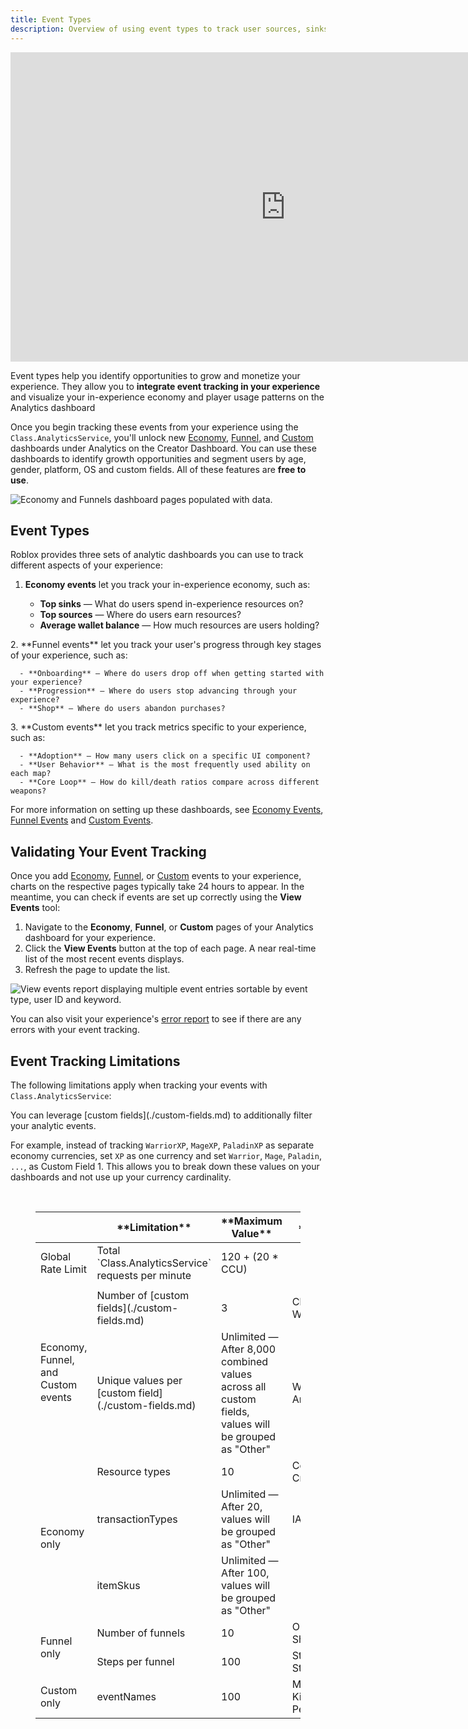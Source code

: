 ```yaml
---
title: Event Types
description: Overview of using event types to track user sources, sinks and milestones in your experience.
---
```


<iframe width="880" height="495" src="https://www.youtube-nocookie.com/embed/NFLP-FVv834" title="YouTube video player" frameborder="0" allow="accelerometer; autoplay; clipboard-write; encrypted-media; gyroscope; picture-in-picture; web-share" allowfullscreen></iframe> <br />

Event types help you identify opportunities to grow and monetize your experience. They allow you to **integrate event tracking in your experience** and visualize your in-experience economy and player usage patterns on the Analytics dashboard

Once you begin tracking these events from your experience using the `Class.AnalyticsService`, you'll unlock new [Economy](./economy-events.md), [Funnel](./funnel-events.md), and [Custom](./custom-events.md) dashboards under Analytics on the Creator Dashboard. You can use these dashboards to identify growth opportunities and segment users by age, gender, platform, OS and custom fields. All of these features are **free to use**.

<img src="../../assets/analytics/event-types/Overview-Economy-Funnels.png" alt="Economy and Funnels dashboard pages populated with data."/>

## Event Types

Roblox provides three sets of analytic dashboards you can use to track different aspects of your experience:

1. **Economy events** let you track your in-experience economy, such as:

   - **Top sinks** — What do users spend in-experience resources on?
   - **Top sources** — Where do users earn resources?
   - **Average wallet balance** — How much resources are users holding?

<p />
2. **Funnel events** let you track your user's progress through key stages of your experience, such as:

      - **Onboarding** — Where do users drop off when getting started with your experience?
      - **Progression** — Where do users stop advancing through your experience?
      - **Shop** — Where do users abandon purchases?

<p />
3. **Custom events**  let you track metrics specific to your experience, such as:

      - **Adoption** — How many users click on a specific UI component?
      - **User Behavior** — What is the most frequently used ability on each map?
      - **Core Loop** — How do kill/death ratios compare across different weapons?

For more information on setting up these dashboards, see [Economy Events](./economy-events.md), [Funnel Events](./funnel-events.md) and [Custom Events](./custom-events.md).

## Validating Your Event Tracking

Once you add [Economy](./economy-events.md), [Funnel](./funnel-events.md), or [Custom](./custom-events.md) events to your experience, charts on the respective pages typically take 24 hours to appear. In the meantime, you can check if events are set up correctly using the **View Events** tool:

1. Navigate to the **Economy**, **Funnel**, or **Custom** pages of your Analytics dashboard for your experience.
2. Click the **View Events** button at the top of each page. A near real-time list of the most recent events displays.
3. Refresh the page to update the list.

<img src="../../assets/analytics/event-types/Event-Tracking.png" alt="View events report displaying multiple event entries sortable by event type, user ID and keyword."/>

You can also visit your experience's [error report](./error-report.md) to see if there are any errors with your event tracking.

## Event Tracking Limitations

The following limitations apply when tracking your events with `Class.AnalyticsService`:

<Alert severity = 'warning'>
You can leverage [custom fields](./custom-fields.md) to additionally filter your analytic events.

For example, instead of tracking `WarriorXP`, `MageXP`, `PaladinXP` as separate economy currencies, set `XP` as one currency and set `Warrior`, `Mage`, `Paladin`, `...`, as Custom Field 1. This allows you to break down these values on your dashboards and not use up your currency cardinality.
</Alert>

<figure>
<br />
<table><thead>
  <tr>
    <th></th>
    <th>**Limitation**</th>
    <th>**Maximum Value**</th>
    <th>**Examples**</th>
  </tr></thead>
<tbody>
  <tr>
    <td rowspan="1">Global Rate Limit</td>
    <td>Total `Class.AnalyticsService` requests per minute</td>
    <td>120 + (20 * CCU)</td>
    <td></td>
  </tr>
  <tr>
  <td></td>
  <td></td>
  <td></td>
  <td></td>
  </tr>
  <tr>
    <td rowspan="2">Economy, Funnel, and Custom events</td>
    <td>Number of [custom fields](./custom-fields.md)</td>
    <td>3</td>
    <td>Class, Level, Weapon</td>
  </tr>
  <tr>
    <td>Unique values per [custom field](./custom-fields.md)</td>
    <td>Unlimited — After 8,000 combined values across all custom fields, values will be grouped as "Other"</td>
    <td>Warrior, Mage, Archer</td>
  </tr>
  <tr>
    <td rowspan="3">Economy only</td>
    <td>Resource types</td>
    <td>10</td>
    <td>Coins, Gold, Credits</td>
  </tr>
  <tr>
    <td>transactionTypes</td>
    <td>Unlimited — After 20, values will be grouped as "Other"</td>
    <td>IAP, Gameplay</td>
  </tr>
  <tr>
    <td>itemSkus</td>
    <td>Unlimited — After 100, values will be grouped as "Other"</td>
    <td></td>
  </tr>
  <tr>
    <td rowspan="2">Funnel only</td>
    <td>Number of funnels</td>
    <td>10</td>
    <td>Onboarding, Shop</td>
  </tr>
  <tr>
    <td>Steps per funnel</td>
    <td>100</td>
    <td>Step 1, Step 2, Step 3</td>
  </tr>
  <tr>
    <td rowspan="3">Custom only</td>
    <td>eventNames</td>
    <td>100</td>
    <td>MonsterDefeated, KillDeathRatio, PetAdoption</td>
  </tr>
</tbody>
</table>
</figure>
